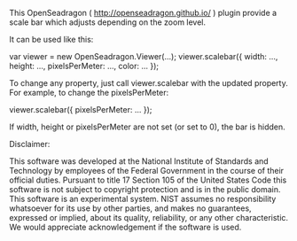 This OpenSeadragon ( http://openseadragon.github.io/ ) plugin provide 
a scale bar which adjusts depending on the zoom level.

It can be used like this:

var viewer = new OpenSeadragon.Viewer(...);
viewer.scalebar({
  width: ...,
  height: ...,
  pixelsPerMeter: ...,
  color: ...
});

To change any property, just call viewer.scalebar with the updated property.
For example, to change the pixelsPerMeter:

viewer.scalebar({
  pixelsPerMeter: ...
});

If width, height or pixelsPerMeter are not set (or set to 0), the bar is hidden.


Disclaimer:

This software was developed at the National Institute of Standards and
Technology by employees of the Federal Government in the course of
their official duties. Pursuant to title 17 Section 105 of the United
States Code this software is not subject to copyright protection and is
in the public domain. This software is an experimental system. NIST assumes
no responsibility whatsoever for its use by other parties, and makes no
guarantees, expressed or implied, about its quality, reliability, or
any other characteristic. We would appreciate acknowledgement if the
software is used.
